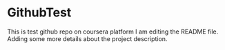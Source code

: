 # GithubTest
This is test github repo on coursera platform
I am editing the README file. Adding some more details about the project description.
